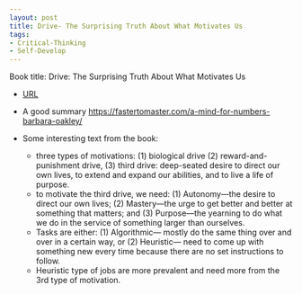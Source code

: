 ```yaml
---
layout: post
title: Drive- The Surprising Truth About What Motivates Us
tags:
- Critical-Thinking
- Self-Develop
---
```



Book title: Drive: The Surprising Truth About What Motivates Us

- [URL](https://www.goodreads.com/book/show/18693655-a-mind-for-numbers)

- A good summary https://fastertomaster.com/a-mind-for-numbers-barbara-oakley/ 

- Some interesting text from the book: 
  + three types of motivations: (1) biological drive (2) reward-and-punishment drive, (3) third drive:  deep-seated desire to direct our own lives, to extend and expand our abilities, and to live a life of purpose.
  + to motivate the third drive, we need: (1) Autonomy—the desire to direct our own lives; (2) Mastery—the urge to get better and better at something that matters; and (3) Purpose—the yearning to do what we do in the service of something larger than ourselves.
  + Tasks are either: (1) Algorithmic— mostly do the same thing over and over in a certain way, or (2) Heuristic— need to come up with something new every time because there are no set instructions to follow. 
  + Heuristic type of jobs are more prevalent and need more from the 3rd type of motivation. 